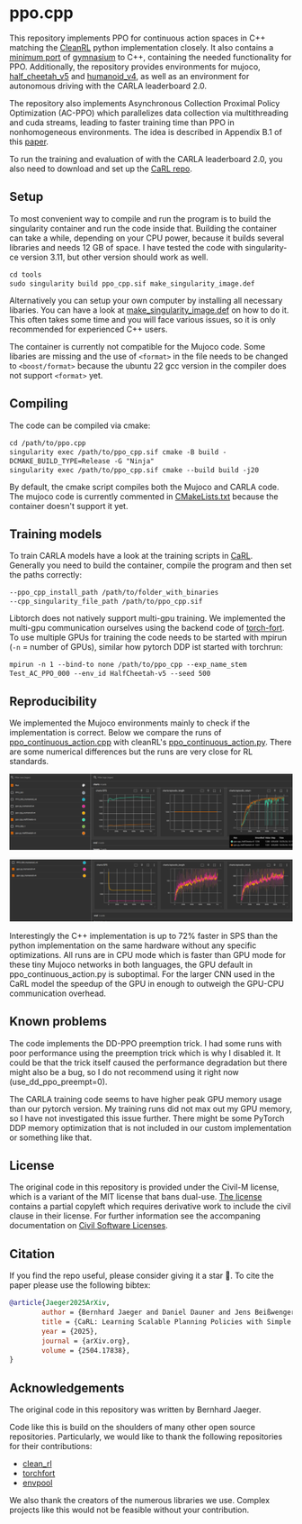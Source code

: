 # ppo.cpp
This repository implements PPO for continuous action spaces in C++ matching the [CleanRL](https://github.com/vwxyzjn/cleanrl) python implementation closely. It also contains a [minimum port](libs/gymcpp) of [gymnasium](https://github.com/Farama-Foundation/Gymnasium) to C++, containing the needed functionality for PPO.
Additionally, the repository provides environments for mujoco, [half_cheetah_v5](libs/gymcpp/mujoco/half_cheetah_v5.h) and [humanoid_v4](libs/gymcpp/mujoco/humanoid_v4.h), as well as an environment for autonomous driving with the CARLA leaderboard 2.0.

The repository also implements Asynchronous Collection Proximal Policy Optimization (AC-PPO) which parallelizes data collection via multithreading and cuda streams, leading to faster training time than PPO in nonhomogeneous environments.
The idea is described in Appendix B.1 of this [paper](https://arxiv.org/abs/2504.17838).

To run the training and evaluation of with the CARLA leaderboard 2.0, you also need to download and set up the [CaRL repo](https://github.com/autonomousvision/CaRL).

## Setup
To most convenient way to compile and run the program is to build the singularity container and run the code inside that.
Building the container can take a while, depending on your CPU power, because it builds several libraries and needs 12 GB of space. I have tested the code with singularity-ce version 3.11, but other version should work as well.
```Shell
cd tools
sudo singularity build ppo_cpp.sif make_singularity_image.def
```
Alternatively you can setup your own computer by installing all necessary libaries. You can have a look at [make_singularity_image.def](tools/make_singularity_image.def) on how to do it.
This often takes some time and you will face various issues, so it is only recommended for experienced C++ users.

The container is currently not compatible for the Mujoco code. Some libaries are missing and the use of 
`<format>` in the file needs to be changed to `<boost/format>` because the ubuntu 22 gcc version in the compiler does not support `<format>` yet.


## Compiling
The code can be compiled via cmake:
```Shell
cd /path/to/ppo.cpp
singularity exec /path/to/ppo_cpp.sif cmake -B build -DCMAKE_BUILD_TYPE=Release -G "Ninja"
singularity exec /path/to/ppo_cpp.sif cmake --build build -j20
```
By default, the cmake script compiles both the Mujoco and CARLA code. 
The mujoco code is currently commented in [CMakeLists.txt](CMakeLists.txt) because the container doesn't support it yet.

## Training models
To train CARLA models have a look at the training scripts in [CaRL](https://github.com/autonomousvision/CaRL/blob/main/CARLA/team_code/train_carl_cpp.sh).  
Generally you need to build the container, compile the program and then set the paths correctly: 
```Shell
--ppo_cpp_install_path /path/to/folder_with_binaries
--cpp_singularity_file_path /path/to/ppo_cpp.sif
```

Libtorch does not natively support multi-gpu training. 
We implemented the multi-gpu communication ourselves using the backend code of [torch-fort](https://github.com/NVIDIA/TorchFort).
To use multiple GPUs for training the code needs to be started with mpirun (`-n` = number of GPUs), similar how pytorch DDP ist started with torchrun:
```Shell
mpirun -n 1 --bind-to none /path/to/ppo_cpp --exp_name_stem Test_AC_PPO_000 --env_id HalfCheetah-v5 --seed 500
```

## Reproducibility
We implemented the Mujoco environments mainly to check if the implementation is correct.
Below we compare the runs of [ppo_continuous_action.cpp](src/ppo_continuous_action.cpp) with cleanRL's [ppo_continuous_action.py](https://github.com/vwxyzjn/cleanrl/blob/master/cleanrl/ppo_continuous_action.py).
There are some numerical differences but the runs are very close for RL standards.

![HalfCheetah](./docs/halfcheetah_clearnrl_ppo_cpp.png)

![Humanoid](./docs/humanoid_clearnrl_ppo_cpp.png)

Interestingly the C++ implementation is up to 72% faster in SPS than the python implementation on the same hardware without any specific optimizations.
All runs are in CPU mode which is faster than GPU mode for these tiny Mujoco networks in both languages, the GPU default in ppo_continuous_action.py is suboptimal.
For the larger CNN used in the CaRL model the speedup of the GPU in enough to outweigh the GPU-CPU communication overhead.

## Known problems

The code implements the DD-PPO preemption trick.
I had some runs with poor performance using the preemption trick which is why I disabled it. 
It could be that the trick itself caused the performance degradation but there might also be a bug, so I do not recommend using it right now (use_dd_ppo_preempt=0).

The CARLA training code seems to have higher peak GPU memory usage than our pytorch version.
My training runs did not max out my GPU memory, so I have not investigated this issue further.
There might be some PyTorch DDP memory optimization that is not included in our custom implementation or something like that.

## License

The original code in this repository is provided under the Civil-M license, which is a variant of the MIT license that bans dual-use. [The license](LICENSE) contains a partial copyleft which requires derivative work to include the civil clause in their license. For further information see the accompaning documentation on [Civil Software Licenses](docs/Jaeger2025LicenseWhitepaper.pdf).

## Citation
If you find the repo useful, please consider giving it a star &#127775;.
To cite the paper please use the following bibtex:
```BibTeX
@article{Jaeger2025ArXiv, 
        author = {Bernhard Jaeger and Daniel Dauner and Jens Beißwenger and Simon Gerstenecker and Kashyap Chitta and Andreas Geiger}, 
        title = {CaRL: Learning Scalable Planning Policies with Simple Rewards}, 
        year = {2025}, 
        journal = {arXiv.org}, 
        volume = {2504.17838}, 
}
```

## Acknowledgements
The original code in this repository was written by Bernhard Jaeger.

Code like this is build on the shoulders of many other open source repositories.
Particularly, we would like to thank the following repositories for their contributions:

* [clean_rl](https://github.com/vwxyzjn/cleanrl/tree/master)
* [torchfort](https://github.com/NVIDIA/TorchFort)
* [envpool](https://github.com/sail-sg/envpool)

We also thank the creators of the numerous libraries we use. Complex projects like this would not be feasible without your contribution.